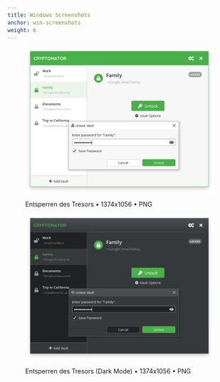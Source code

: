 ```yaml
---
title: Windows Screenshots
anchor: win-screenshots
weight: 6
---
```

<div class="flex flex-wrap -mx-3">
  <div class="w-full px-3 lg:w-1/2">
    <figure class="rounded shadow bg-white text-center p-2 mb-8">
      <a href="/presskit/win-screenshot-1.png"><img class="inline-block mb-2" src="/presskit/win-screenshot-1.png" alt="Entsperren des Tresors"/></a>
      <figcaption>
        <p class="text-sm text-gray-500">Entsperren des Tresors • 1374x1056 • PNG</p>
      </figcaption>
    </figure>
  </div>
  <div class="w-full px-3 lg:w-1/2">
    <figure class="rounded shadow bg-white text-center p-2 mb-8">
      <a href="/presskit/win-screenshot-2.png"><img class="inline-block mb-2" src="/presskit/win-screenshot-2.png" alt="Entsperren des Tresors (Dark Mode)"/></a>
      <figcaption>
        <p class="text-sm text-gray-500">Entsperren des Tresors (Dark Mode) • 1374x1056 • PNG</p>
      </figcaption>
    </figure>
  </div>
</div>
